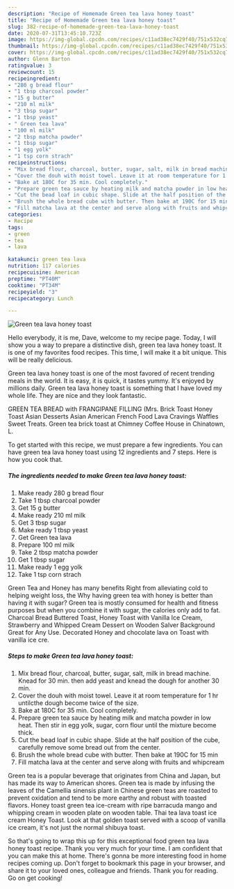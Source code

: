 ```yaml
---
description: "Recipe of Homemade Green tea lava honey toast"
title: "Recipe of Homemade Green tea lava honey toast"
slug: 382-recipe-of-homemade-green-tea-lava-honey-toast
date: 2020-07-31T13:45:10.723Z
image: https://img-global.cpcdn.com/recipes/c11ad38ec7429f40/751x532cq70/green-tea-lava-honey-toast-recipe-main-photo.jpg
thumbnail: https://img-global.cpcdn.com/recipes/c11ad38ec7429f40/751x532cq70/green-tea-lava-honey-toast-recipe-main-photo.jpg
cover: https://img-global.cpcdn.com/recipes/c11ad38ec7429f40/751x532cq70/green-tea-lava-honey-toast-recipe-main-photo.jpg
author: Glenn Barton
ratingvalue: 3
reviewcount: 15
recipeingredient:
- "280 g bread flour"
- "1 tbsp charcoal powder"
- "15 g butter"
- "210 ml milk"
- "3 tbsp sugar"
- "1 tbsp yeast"
- " Green tea lava"
- "100 ml milk"
- "2 tbsp matcha powder"
- "1 tbsp sugar"
- "1 egg yolk"
- "1 tsp corn strach"
recipeinstructions:
- "Mix bread flour, charcoal, butter, sugar, salt, milk in bread machine. Knead for 30 min. then add yeast and knead the dough for another 30 min."
- "Cover the douh with moist towel. Leave it at room temperature for 1 hr untilcthe dough become twice of the size."
- "Bake at 180C for 35 min. Cool completely."
- "Prepare green tea sauce by heating milk and matcha powder in low heat. Then stir in egg yolk, sugar, corn flour until the mixture become thick."
- "Cut the bead loaf in cubic shape. Slide at the half position of the cube, carefully remove some bread out from the center."
- "Brush the whole bread cube with butter. Then bake at 190C for 15 min"
- "Fill matcha lava at the center and serve along with fruits and whipcream"
categories:
- Recipe
tags:
- green
- tea
- lava

katakunci: green tea lava 
nutrition: 117 calories
recipecuisine: American
preptime: "PT40M"
cooktime: "PT34M"
recipeyield: "3"
recipecategory: Lunch

---
```



![Green tea lava honey toast](https://img-global.cpcdn.com/recipes/c11ad38ec7429f40/751x532cq70/green-tea-lava-honey-toast-recipe-main-photo.jpg)

Hello everybody, it is me, Dave, welcome to my recipe page. Today, I will show you a way to prepare a distinctive dish, green tea lava honey toast. It is one of my favorites food recipes. This time, I will make it a bit unique. This will be really delicious.

Green tea lava honey toast is one of the most favored of recent trending meals in the world. It is easy, it is quick, it tastes yummy. It's enjoyed by millions daily. Green tea lava honey toast is something that I have loved my whole life. They are nice and they look fantastic.

GREEN TEA BREAD with FRANGIPANE FILLING (Mrs. Brick Toast Honey Toast Asian Desserts Asian American French Food Lava Cravings Waffles Sweet Treats. Green tea brick toast at Chimney Coffee House in Chinatown, L.


To get started with this recipe, we must prepare a few ingredients. You can have green tea lava honey toast using 12 ingredients and 7 steps. Here is how you cook that.

<!--inarticleads1-->

##### The ingredients needed to make Green tea lava honey toast:

1. Make ready 280 g bread flour
1. Take 1 tbsp charcoal powder
1. Get 15 g butter
1. Make ready 210 ml milk
1. Get 3 tbsp sugar
1. Make ready 1 tbsp yeast
1. Get  Green tea lava
1. Prepare 100 ml milk
1. Take 2 tbsp matcha powder
1. Get 1 tbsp sugar
1. Make ready 1 egg yolk
1. Take 1 tsp corn strach


Green Tea and Honey has many benefits Right from alleviating cold to helping weight loss, the Why having green tea with honey is better than having it with sugar? Green tea is mostly consumed for health and fitness purposes but when you combine it with sugar, the calories only add to fat. Charcoal Bread Buttered Toast, Honey Toast with Vanilla Ice Cream, Strawberry and Whipped Cream Dessert on Wooden Salver Background Great for Any Use. Decorated Honey and chocolate lava on Toast with vanilla ice cre. 

<!--inarticleads2-->

##### Steps to make Green tea lava honey toast:

1. Mix bread flour, charcoal, butter, sugar, salt, milk in bread machine. Knead for 30 min. then add yeast and knead the dough for another 30 min.
1. Cover the douh with moist towel. Leave it at room temperature for 1 hr untilcthe dough become twice of the size.
1. Bake at 180C for 35 min. Cool completely.
1. Prepare green tea sauce by heating milk and matcha powder in low heat. Then stir in egg yolk, sugar, corn flour until the mixture become thick.
1. Cut the bead loaf in cubic shape. Slide at the half position of the cube, carefully remove some bread out from the center.
1. Brush the whole bread cube with butter. Then bake at 190C for 15 min
1. Fill matcha lava at the center and serve along with fruits and whipcream


Green tea is a popular beverage that originates from China and Japan, but has made its way to American shores. Green tea is made by infusing the leaves of the Camellia sinensis plant in Chinese green teas are roasted to prevent oxidation and tend to be more earthy and robust with toasted flavors. Honey toast green tea ice-cream with ripe barracuda mango and whipping cream in wooden plate on wooden table. Thai tea lava toast ice cream Honey Toast. Look at that golden toast served with a scoop of vanilla ice cream, it&#39;s not just the normal shibuya toast. 

So that's going to wrap this up for this exceptional food green tea lava honey toast recipe. Thank you very much for your time. I am confident that you can make this at home. There's gonna be more interesting food in home recipes coming up. Don't forget to bookmark this page in your browser, and share it to your loved ones, colleague and friends. Thank you for reading. Go on get cooking!
